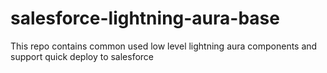 # salesforce-lightning-aura-base
This repo contains common used low level lightning aura components and support quick deploy to salesforce
